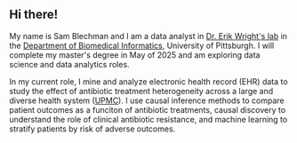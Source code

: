 ## Hi there!

My name is Sam Blechman and I am a data analyst in [Dr. Erik Wright's lab](https://wrightlabscience.com/) in the [Department of Biomedical Informatics](https://www.dbmi.pitt.edu/), University of Pittsburgh. I will complete my master's degree in May of 2025 and am exploring data science and data analytics roles.

In my current role, I mine and analyze electronic health record (EHR) data to study the effect of antibiotic treatment heterogeneity across a large and diverse health system ([UPMC](https://www.upmc.com/)). I use causal inference methods to compare patient outcomes as a funciton of antibiotic treatments, causal discovery to understand the role of clinical antibiotic resistance, and machine learning to stratify patients by risk of adverse outcomes.

<!--
**samblechman/samblechman** is a ✨ _special_ ✨ repository because its `README.md` (this file) appears on your GitHub profile.

Here are some ideas to get you started:

- 🔭 I’m currently working on ...
- 🌱 I’m currently learning ...
- 👯 I’m looking to collaborate on ...
- 🤔 I’m looking for help with ...
- 💬 Ask me about ...
- 📫 How to reach me: ...
- 😄 Pronouns: ...
- ⚡ Fun fact: ...
-->
